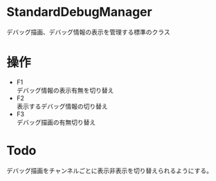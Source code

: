 # StandardDebugManager

デバッグ描画、デバッグ情報の表示を管理する標準のクラス

# 操作

- F1  
デバッグ情報の表示有無を切り替え
- F2  
表示するデバッグ情報の切り替え
- F3  
デバッグ描画の有無切り替え

# Todo

デバッグ描画をチャンネルごとに表示非表示を切り替えられるようにする。